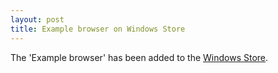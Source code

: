 ```yaml
---
layout: post
title: Example browser on Windows Store
---
```


The 'Example browser' has been added to the [Windows Store][app].

[app]: http://apps.microsoft.com/webpdp/app/oxyplot-example-browser/95b37c05-f2b0-4186-b48e-01b6fcbeec5d